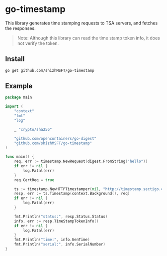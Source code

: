 # go-timestamp

This library generates time stamping requests to TSA servers, and fetches the responses.

> Note: Although this library can read the time stamp token info, it does not verify the token.

## Install

```sh
go get github.com/shizhMSFT/go-timestamp
```

## Example

```go
package main

import (
	"context"
	"fmt"
	"log"

	_ "crypto/sha256"

	"github.com/opencontainers/go-digest"
	"github.com/shizhMSFT/go-timestamp"
)

func main() {
	req, err := timestamp.NewRequest(digest.FromString("hello"))
	if err != nil {
		log.Fatal(err)
	}
	req.CertReq = true

	ts := timestamp.NewHTTPTimestamper(nil, "http://timestamp.sectigo.com")
	resp, err := ts.Timestamp(context.Background(), req)
	if err != nil {
		log.Fatal(err)
	}

	fmt.Println("status:", resp.Status.Status)
	info, err := resp.TimeStampTokenInfo()
	if err != nil {
		log.Fatal(err)
	}
	fmt.Println("time:", info.GenTime)
	fmt.Println("serial:", info.SerialNumber)
}
```